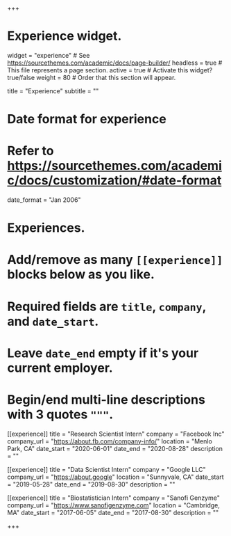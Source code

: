 +++
# Experience widget.
widget = "experience"  # See https://sourcethemes.com/academic/docs/page-builder/
headless = true  # This file represents a page section.
active = true  # Activate this widget? true/false
weight = 80  # Order that this section will appear.

title = "Experience"
subtitle = ""

# Date format for experience
#   Refer to https://sourcethemes.com/academic/docs/customization/#date-format
date_format = "Jan 2006"

# Experiences.
#   Add/remove as many `[[experience]]` blocks below as you like.
#   Required fields are `title`, `company`, and `date_start`.
#   Leave `date_end` empty if it's your current employer.
#   Begin/end multi-line descriptions with 3 quotes `"""`.
[[experience]]
  title = "Research Scientist Intern"
  company = "Facebook Inc"
  company_url = "https://about.fb.com/company-info/"
  location = "Menlo Park, CA"
  date_start = "2020-06-01"
  date_end = "2020-08-28"
  description = ""

[[experience]]
  title = "Data Scientist Intern"
  company = "Google LLC"
  company_url = "https://about.google"
  location = "Sunnyvale, CA"
  date_start = "2019-05-28"
  date_end = "2019-08-30"
  description = ""

[[experience]]
  title = "Biostatistician Intern"
  company = "Sanofi Genzyme"
  company_url = "https://www.sanofigenzyme.com"
  location = "Cambridge, MA"
  date_start = "2017-06-05"
  date_end = "2017-08-30"
  description = ""

+++
